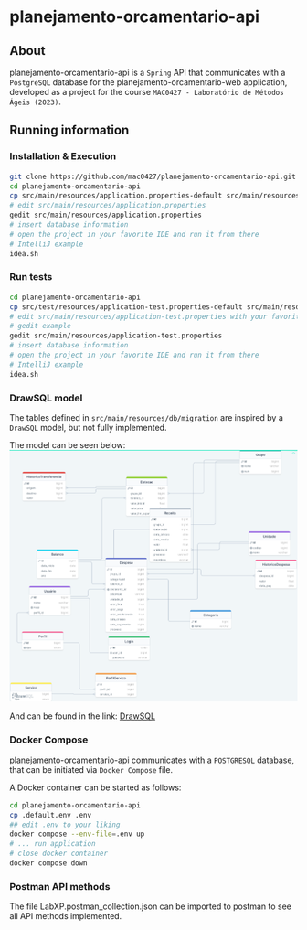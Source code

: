 # planejamento-orcamentario-api

## About

planejamento-orcamentario-api is a `Spring` API that communicates with a `PostgreSQL` database for the planejamento-orcamentario-web application, developed as a project for the course `MAC0427 - Laboratório de Métodos Ágeis (2023)`.

## Running information

### Installation & Execution

```bash
git clone https://github.com/mac0427/planejamento-orcamentario-api.git
cd planejamento-orcamentario-api
cp src/main/resources/application.properties-default src/main/resources/application.properties
# edit src/main/resources/application.properties
gedit src/main/resources/application.properties
# insert database information
# open the project in your favorite IDE and run it from there
# IntelliJ example
idea.sh
```

### Run tests

```bash
cd planejamento-orcamentario-api
cp src/test/resources/application-test.properties-default src/main/resources/application-test.properties
# edit src/main/resources/application-test.properties with your favorite editor
# gedit example
gedit src/main/resources/application-test.properties
# insert database information
# open the project in your favorite IDE and run it from there
# IntelliJ example
idea.sh
```

### DrawSQL model

The tables defined in `src/main/resources/db/migration` are inspired by a `DrawSQL` model, but not fully implemented.

The model can be seen below:
![DrawSQL model](./drawSQL-orcament-database-export-2023-12-18.png)

And can be found in the link: [DrawSQL](https://drawsql.app/teams/labxp/diagrams/orcament-database)

### Docker Compose

planejamento-orcamentario-api communicates with a `POSTGRESQL` database, that can be initiated via `Docker Compose` file.

A Docker container can be started as follows:

```bash
cd planejamento-orcamentario-api
cp .default.env .env
## edit .env to your liking
docker compose --env-file=.env up
# ... run application
# close docker container
docker compose down
```

### Postman API methods

The file LabXP.postman_collection.json can be imported to postman to see all API methods implemented.
